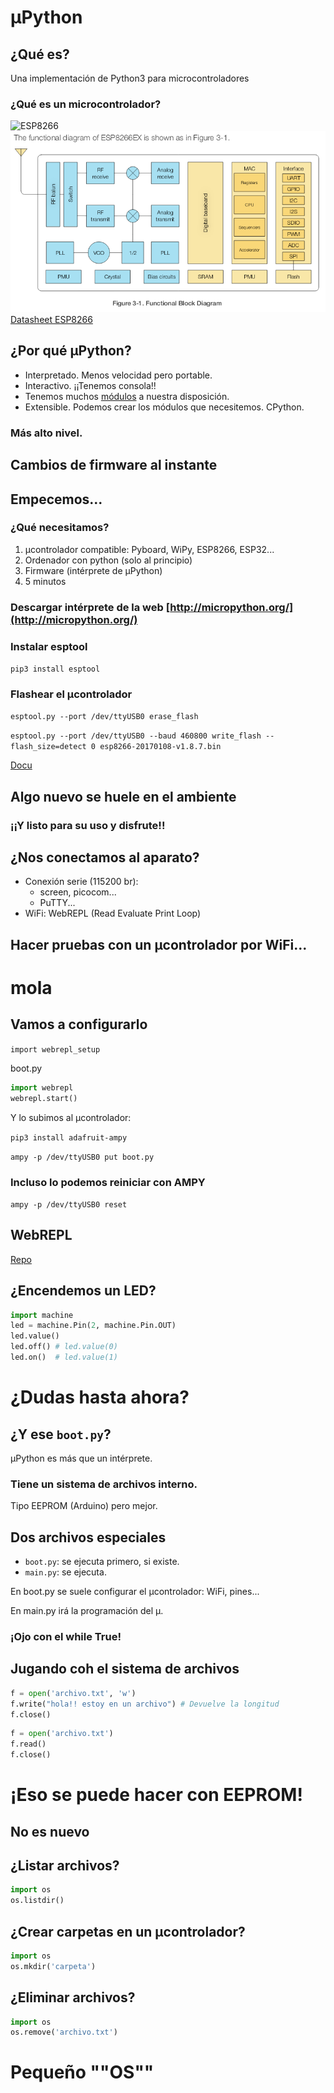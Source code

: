 # µPython <!-- .element: style="margin-top:3em" -->
<!-- .slide: data-background="https://upload.wikimedia.org/wikipedia/commons/thumb/4/4e/Micropython-logo.svg/2000px-Micropython-logo.svg.png" data-background-size="30%" data-background-position="top" -->


## ¿Qué es?
Una implementación de Python3 para microcontroladores <!-- .element: class="fragment" data-fragment-index="1" -->

### ¿Qué es un microcontrolador? <!-- .element: class="fragment" data-fragment-index="2" -->
![ESP8266](http://images.carptum.com.s3.amazonaws.com/23951/bcbff267d3de385d46a44daefd3c85ebbdf24c39/size_600x.jpg) <!-- .element: class="fragment" data-fragment-index="3" height="40%" width="40%" -->
![Diagrama de bloques ESP8266](img/esp8266_block_diagram.png) <!-- .element: class="fragment" data-fragment-index="4" height="40%" width="40%" -->
[Datasheet ESP8266](https://www.espressif.com/sites/default/files/documentation/0a-esp8266ex_datasheet_en.pdf)
<!-- .element: class="fragment" data-fragment-index="4" -->



## ¿Por qué µPython?
 * Interpretado. Menos velocidad pero portable. 
 * Interactivo. ¡¡Tenemos consola!! 
 * Tenemos muchos [módulos](https://docs.micropython.org/en/latest/library/index.html#python-standard-libraries-and-micro-libraries) a nuestra disposición. 
 * Extensible. Podemos crear los módulos que necesitemos. CPython. 
### Más alto nivel. <!-- .element: class="fragment" data-fragment-index="5" -->


## Cambios de firmware al instante



## Empecemos...


### ¿Qué necesitamos?
 1. µcontrolador compatible: Pyboard, WiPy, ESP8266, ESP32...
 2. Ordenador con python (solo al principio)
 3. Firmware (intérprete de µPython)
 4. 5 minutos


### Descargar intérprete de la web [http://micropython.org/](http://micropython.org/)
<!-- .slide: data-background="img/download_micropython.png" data-background-position="top" data-background-opacity="0.4" -->


### Instalar esptool
<!-- .slide: data-background="img/installing_esptool.png" data-background-position="top" data-background-opacity="0.1" -->
`pip3 install esptool`


### Flashear el µcontrolador
<!-- .slide: data-background="img/flashing_esp8266.png" data-background-position="top" data-background-opacity="0.1" -->
`esptool.py --port /dev/ttyUSB0 erase_flash`

`esptool.py --port /dev/ttyUSB0 --baud 460800 write_flash --flash_size=detect 0 esp8266-20170108-v1.8.7.bin`

[Docu](http://docs.micropython.org/en/latest/esp8266/tutorial/intro.html#deploying-the-firmware)


## Algo nuevo se huele en el ambiente
<!-- .slide: data-background="img/new_wifi.jpg" data-background-position="top" data-background-opacity="0.2" -->
### ¡¡Y listo para su uso y disfrute!!



## ¿Nos conectamos al aparato?
 * Conexión serie (115200 br):
    * screen, picocom...
    * PuTTY...
 * WiFi: WebREPL (Read Evaluate Print Loop)


## Hacer pruebas con un µcontrolador por WiFi...
# mola <!-- .element: class="fragment" data-fragment-index="1" -->


## Vamos a configurarlo
<!-- .slide: data-background="img/configure_webrepl.png" data-background-position="top left" data-background-opacity="0.2" -->
`import webrepl_setup`

boot.py
```python
import webrepl
webrepl.start()
```

Y lo subimos al µcontrolador:

`pip3 install adafruit-ampy`

`ampy -p /dev/ttyUSB0 put boot.py`


### Incluso lo podemos reiniciar con AMPY
`ampy -p /dev/ttyUSB0 reset`



## WebREPL
<!-- .slide: data-background="img/webrepl.png" data-background-position="top left" data-background-opacity="0.3" -->
[Repo](https://github.com/micropython/webrepl)



## ¿Encendemos un LED?
<!-- .slide: data-background="img/led_builtin.jpg" data-background-position="bottom right" data-background-opacity="0.3" -->
```python
import machine
led = machine.Pin(2, machine.Pin.OUT)
led.value()
led.off() # led.value(0)
led.on()  # led.value(1)
```



# ¿Dudas hasta ahora?
<!-- .slide: data-background="img/questions.jpg" data-background-opacity="0.5" -->



## ¿Y ese `boot.py`?
µPython es más que un intérprete.

### Tiene un sistema de archivos interno. <!-- .element: class="fragment" data-fragment-index="1" -->
Tipo EEPROM (Arduino) pero mejor. <!-- .element: class="fragment" data-fragment-index="2" -->


## Dos archivos especiales
 * `boot.py`: se ejecuta primero, si existe.
 * `main.py`: se ejecuta.

En boot.py se suele configurar el µcontrolador: WiFi, pines... <!-- .element: class="fragment" data-fragment-index="1" -->

En main.py irá la programación del µ. <!-- .element: class="fragment" data-fragment-index="2" -->

### ¡Ojo con el while True! <!-- .element: class="fragment" data-fragment-index="3" -->


## Jugando coh el sistema de archivos
```python
f = open('archivo.txt', 'w')
f.write("hola!! estoy en un archivo") # Devuelve la longitud
f.close()
```

```python
f = open('archivo.txt')
f.read()
f.close()
``` 
<!-- .element: class="fragment" data-fragment-index="1" -->


# ¡Eso se puede hacer con EEPROM!
## No es nuevo


## ¿Listar archivos?
```python
import os
os.listdir()
```


## ¿Crear carpetas en un µcontrolador?
```python
import os
os.mkdir('carpeta')
```


## ¿Eliminar archivos?
```python
import os
os.remove('archivo.txt')
```


# Pequeño ""OS""